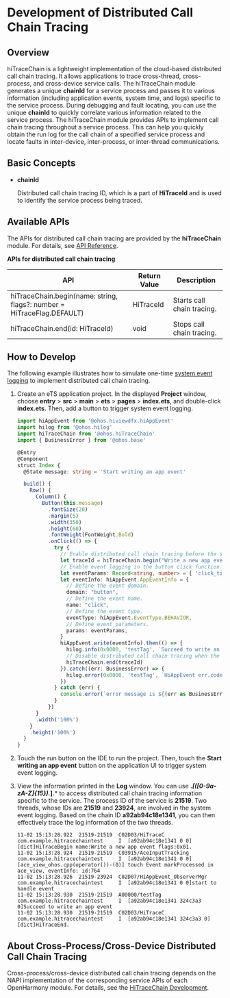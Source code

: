 # Development of Distributed Call Chain Tracing

## Overview

hiTraceChain is a lightweight implementation of the cloud-based distributed call chain tracing. It allows applications to trace cross-thread, cross-process, and cross-device service calls. The hiTraceChain module generates a unique **chainId** for a service process and passes it to various information (including application events, system time, and logs) specific to the service process. During debugging and fault locating, you can use the unique **chainId** to quickly correlate various information related to the service process. The hiTraceChain module provides APIs to implement call chain tracing throughout a service process. This can help you quickly obtain the run log for the call chain of a specified service process and locate faults in inter-device, inter-process, or inter-thread communications.

## Basic Concepts

- **chainId**

  Distributed call chain tracing ID, which is a part of **HiTraceId** and is used to identify the service process being traced.

## Available APIs

The APIs for distributed call chain tracing are provided by the **hiTraceChain** module. For details, see [API Reference](../reference/apis-performance-analysis-kit/js-apis-hitracechain.md).

**APIs for distributed call chain tracing**

| API                                                                                                             | Return Value        | Description                        |
| ------------------------------------------------------------------------------------------------------------------- | -------------- | ------------                 |
| hiTraceChain.begin(name: string, flags?: number = HiTraceFlag.DEFAULT)                                               | HiTraceId      | Starts call chain tracing.                  |
| hiTraceChain.end(id: HiTraceId)                                                                                     | void           | Stops call chain tracing.                  |

## How to Develop

The following example illustrates how to simulate one-time [system event logging](../reference/apis-performance-analysis-kit/js-apis-hiviewdfx-hiappevent.md) to implement distributed call chain tracing.

1. Create an eTS application project. In the displayed **Project** window, choose **entry** > **src** > **main** > **ets** > **pages** > **index.ets**, and double-click **index.ets**. Then, add a button to trigger system event logging.

    ```ts
    import hiAppEvent from '@ohos.hiviewdfx.hiAppEvent'
    import hilog from '@ohos.hilog'
    import hiTraceChain from '@ohos.hiTraceChain'
    import { BusinessError } from '@ohos.base'

    @Entry
    @Component
    struct Index {
      @State message: string = 'Start writing an app event'

      build() {
        Row() {
          Column() {
            Button(this.message)
              .fontSize(20)
              .margin(5)
              .width(350)
              .height(60)
              .fontWeight(FontWeight.Bold)
              .onClick(() => {
                try {
                  // Enable distributed call chain tracing before the service starts.
                  let traceId = hiTraceChain.begin("Write a new app event", hiTraceChain.HiTraceFlag.INCLUDE_ASYNC)
                  // Enable event logging in the button click function to log button click events.
                  let eventParams: Record<string, number> = { 'click_time': 100 }
                  let eventInfo: hiAppEvent.AppEventInfo = {
                    // Define the event domain.
                    domain: "button",
                    // Define the event name.
                    name: "click",
                    // Define the event type.
                    eventType: hiAppEvent.EventType.BEHAVIOR,
                    // Define event parameters.
                    params: eventParams,
                  }
                  hiAppEvent.write(eventInfo).then(() => {
                    hilog.info(0x0000, 'testTag', `Succeed to write an app event`)
                    // Disable distributed call chain tracing when the service ends.
                    hiTraceChain.end(traceId)
                  }).catch((err: BusinessError) => {
                    hilog.error(0x0000, 'testTag', `HiAppEvent err.code: ${err.code}, err.message: ${err.message}`)
                  })
                } catch (err) {
                  console.error(`error message is ${(err as BusinessError).message}`)
                }
              })
          }
          .width('100%')
        }
        .height('100%')
      }
    }
    ```

2. Touch the run button on the IDE to run the project. Then, touch the **Start writing an app event** button on the application UI to trigger system event logging.

3. View the information printed in the **Log** window. You can use **.*\[([0-9a-zA-Z]{15}).*].*** to access distributed call chain tracing information specific to the service. The process ID of the service is **21519**. Two threads, whose IDs are **21519** and **23924**, are involved in the system event logging. Based on the chain ID **a92ab94c18e1341**, you can then effectively trace the log information of the two threads.
    ```text
    11-02 15:13:28.922  21519-21519  C02D03/HiTraceC                  com.example.hitracechaintest     I  [a92ab94c18e1341 0 0][dict]HiTraceBegin name:Write a new app event flags:0x01.
    11-02 15:13:28.924  21519-21519  C03915/AceInputTracking          com.example.hitracechaintest     I  [a92ab94c18e1341 0 0][ace_view_ohos.cpp(operator())-(0)] touch Event markProcessed in ace_view, eventInfo: id:764
    11-02 15:13:28.926  21519-23924  C02D07/HiAppEvent_ObserverMgr    com.example.hitracechaintest     I  [a92ab94c18e1341 0 0]start to handle event
    11-02 15:13:28.930  21519-21519  A00000/testTag                   com.example.hitracechaintest     I  [a92ab94c18e1341 324c3a3 0]Succeed to write an app event
    11-02 15:13:28.930  21519-21519  C02D03/HiTraceC                  com.example.hitracechaintest     I  [a92ab94c18e1341 324c3a3 0][dict]HiTraceEnd.
   ```

## About Cross-Process/Cross-Device Distributed Call Chain Tracing

Cross-process/cross-device distributed call chain tracing depends on the NAPI implementation of the corresponding service APIs of each OpenHarmony module. For details, see the [HiTraceChain Development](../../device-dev/subsystems/subsys-dfx-hitracechain.md).
